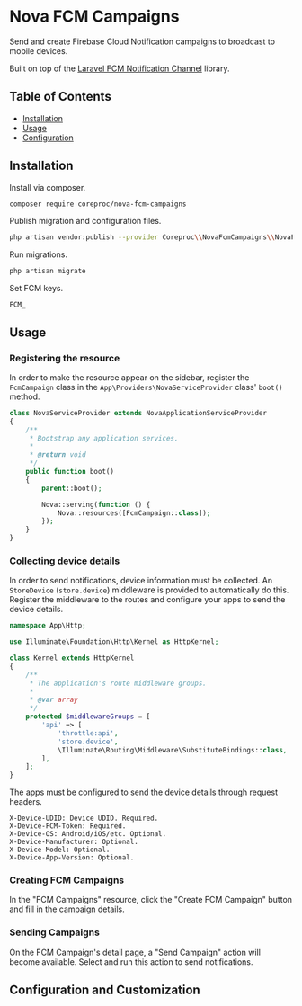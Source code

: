 # Nova FCM Campaigns

Send and create Firebase Cloud Notification campaigns to broadcast to mobile devices.

Built on top of the [Laravel FCM Notification Channel](https://github.com/laravel-notification-channels/fcm) library.


## Table of Contents
- [Installation](#installation)
- [Usage](#usage)
- [Configuration](#configuration)


## Installation

Install via composer.
```bash
composer require coreproc/nova-fcm-campaigns
```

Publish migration and configuration files.
```bash
php artisan vendor:publish --provider Coreproc\\NovaFcmCampaigns\\NovaFcmCampaignsServiceProvider
```

Run migrations.
```bash
php artisan migrate
```

Set FCM keys.
```dotenv
FCM_
```

## Usage

### Registering the resource
In order to make the resource appear on the sidebar, register the `FcmCampaign` class in the `App\Providers\NovaServiceProvider` class' `boot()` method.
```php
class NovaServiceProvider extends NovaApplicationServiceProvider
{
    /**
     * Bootstrap any application services.
     *
     * @return void
     */
    public function boot()
    {
        parent::boot();

        Nova::serving(function () {
            Nova::resources([FcmCampaign::class]);
        });
    }
}
```

### Collecting device details
In order to send notifications, device information must be collected. An `StoreDevice` (`store.device`) middleware is provided to
automatically do this. Register the middleware to the routes and configure your apps to send the device details.
```php
namespace App\Http;

use Illuminate\Foundation\Http\Kernel as HttpKernel;

class Kernel extends HttpKernel
{
    /**
     * The application's route middleware groups.
     *
     * @var array
     */
    protected $middlewareGroups = [
        'api' => [
            'throttle:api',
            'store.device',
            \Illuminate\Routing\Middleware\SubstituteBindings::class,
        ],
    ];
}
```
The apps must be configured to send the device details through request headers.
```http
X-Device-UDID: Device UDID. Required.
X-Device-FCM-Token: Required.
X-Device-OS: Android/iOS/etc. Optional.
X-Device-Manufacturer: Optional.
X-Device-Model: Optional.
X-Device-App-Version: Optional.
```


### Creating FCM Campaigns
In the "FCM Campaigns" resource, click the "Create FCM Campaign" button and fill in the campaign details.

### Sending Campaigns
On the FCM Campaign's detail page, a "Send Campaign" action will become available. Select and run this action to send
notifications.


## Configuration and Customization
